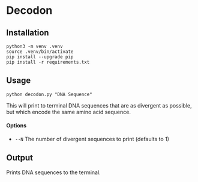 # Decodon

## Installation
```git clone https://github.com/hatch-lab/decodon.git
python3 -m venv .venv
source .venv/bin/activate
pip install --upgrade pip
pip install -r requirements.txt
```

## Usage
`python decodon.py "DNA Sequence"`

This will print to terminal DNA sequences that are as divergent as possible, but which encode the same amino acid sequence.

#### Options
- `--N` The number of divergent sequences to print (defaults to 1)

## Output
Prints DNA sequences to the terminal.